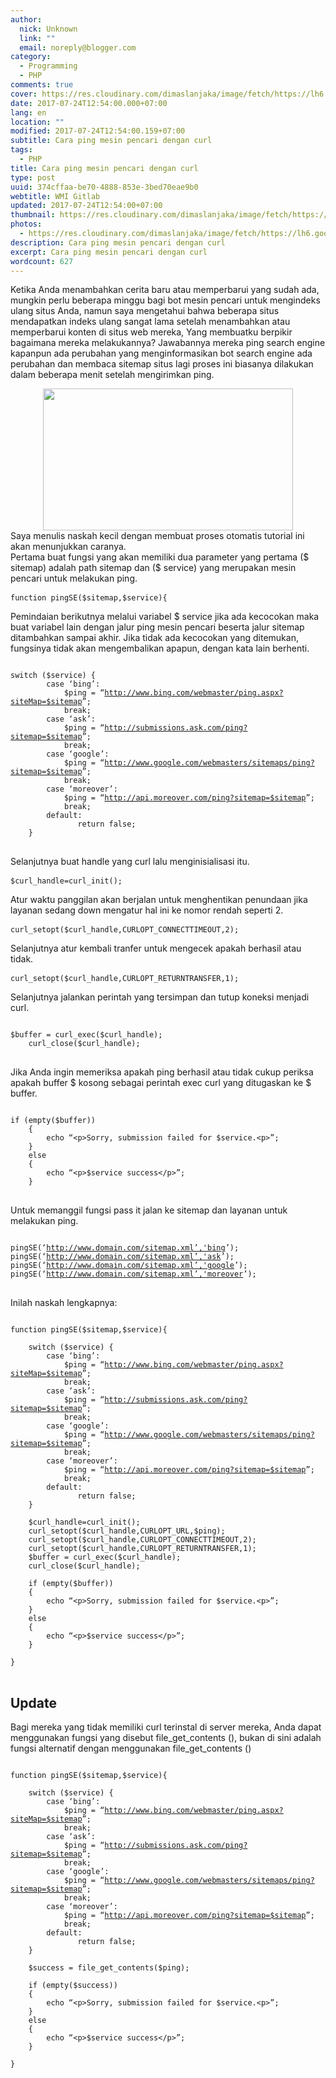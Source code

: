 ```yaml
---
author:
  nick: Unknown
  link: ""
  email: noreply@blogger.com
category:
  - Programming
  - PHP
comments: true
cover: https://res.cloudinary.com/dimaslanjaka/image/fetch/https://lh6.googleusercontent.com/proxy/tYpoSEj-W-8XcUJyBsi4Tq7Q8AaMtVNwK9CTgxcg1ZbZ0u5lHPzUcRDhOo6VJKysWUEe768ddx0ckD0uobENOvlY1GdhblF6n_NvZDSk3EaJecDY6XiWVSiz65Pe2tKGr0oo9Wgf12ea98aNcA55vNFXbYQKLLcdvyQ8YOEZotzbww=w350-h200-nc
date: 2017-07-24T12:54:00.000+07:00
lang: en
location: ""
modified: 2017-07-24T12:54:00.159+07:00
subtitle: Cara ping mesin pencari dengan curl
tags:
  - PHP
title: Cara ping mesin pencari dengan curl
type: post
uuid: 374cffaa-be70-4888-853e-3bed70eae9b0
webtitle: WMI Gitlab
updated: 2017-07-24T12:54:00+07:00
thumbnail: https://res.cloudinary.com/dimaslanjaka/image/fetch/https://lh6.googleusercontent.com/proxy/tYpoSEj-W-8XcUJyBsi4Tq7Q8AaMtVNwK9CTgxcg1ZbZ0u5lHPzUcRDhOo6VJKysWUEe768ddx0ckD0uobENOvlY1GdhblF6n_NvZDSk3EaJecDY6XiWVSiz65Pe2tKGr0oo9Wgf12ea98aNcA55vNFXbYQKLLcdvyQ8YOEZotzbww=w350-h200-nc
photos:
  - https://res.cloudinary.com/dimaslanjaka/image/fetch/https://lh6.googleusercontent.com/proxy/tYpoSEj-W-8XcUJyBsi4Tq7Q8AaMtVNwK9CTgxcg1ZbZ0u5lHPzUcRDhOo6VJKysWUEe768ddx0ckD0uobENOvlY1GdhblF6n_NvZDSk3EaJecDY6XiWVSiz65Pe2tKGr0oo9Wgf12ea98aNcA55vNFXbYQKLLcdvyQ8YOEZotzbww=w350-h200-nc
description: Cara ping mesin pencari dengan curl
excerpt: Cara ping mesin pencari dengan curl
wordcount: 627
---
```


<p>Ketika Anda menambahkan cerita baru atau memperbarui yang sudah ada, mungkin perlu beberapa minggu bagi bot mesin pencari untuk mengindeks ulang situs Anda, namun saya mengetahui bahwa beberapa situs mendapatkan indeks ulang sangat lama setelah menambahkan atau memperbarui konten di situs web mereka, Yang membuatku berpikir bagaimana mereka melakukannya? Jawabannya mereka ping search engine kapanpun ada perubahan yang menginformasikan bot search engine ada perubahan dan membaca sitemap situs lagi proses ini biasanya dilakukan dalam beberapa menit setelah mengirimkan ping.<br></p><div class="separator" style="clear: both; text-align: center;"><a href="//webmanajemen.com/page/safelink.html?url=aHR0cHM6Ly9yZXMuY2xvdWRpbmFyeS5jb20vZGltYXNsYW5qYWthL2ltYWdlL2ZldGNoL2h0dHBzOi8vbGg2Lmdvb2dsZXVzZXJjb250ZW50LmNvbS9wcm94eS90WXBvU0VqLVctOFhjVUp5QnNpNFRxN1E4QWFNdFZOd0s5Q1RneGNnMVpiWjB1NWxIUHpVY1JEaE9vNlZKS3lzV1VFZTc2OGRkeDBja0QwdW9iRU5PdmxZMUdkaGJsRjZuX052WkRTazNFYUplY0RZNlhpV1ZTaXo2NVBlMnRLR3Iwb285V2dmMTJlYTk4YU5jQTU1dk5GWGJZUUtMTGNkdnlROFlPRVpvdHpid3c9dzM1MC1oMjAwLW5j" imageanchor="1" style="margin-left: 1em; margin-right: 1em;" rel="nofollow noopener" target="_blank"><img border="0" data-original-height="200" data-original-width="350" height="227" src="https://res.cloudinary.com/dimaslanjaka/image/fetch/https://lh6.googleusercontent.com/proxy/tYpoSEj-W-8XcUJyBsi4Tq7Q8AaMtVNwK9CTgxcg1ZbZ0u5lHPzUcRDhOo6VJKysWUEe768ddx0ckD0uobENOvlY1GdhblF6n_NvZDSk3EaJecDY6XiWVSiz65Pe2tKGr0oo9Wgf12ea98aNcA55vNFXbYQKLLcdvyQ8YOEZotzbww=w350-h200-nc" width="400"></a></div>Saya menulis naskah kecil dengan membuat proses otomatis tutorial ini akan menunjukkan caranya.<br>Pertama buat fungsi yang akan memiliki dua parameter yang pertama ($ sitemap) adalah path sitemap dan ($ service) yang merupakan mesin pencari untuk melakukan ping.<br><pre><code>function pingSE($sitemap,$service){</code> </pre>Pemindaian berikutnya melalui variabel $ service jika ada kecocokan maka buat variabel lain dengan jalur ping mesin pencari beserta jalur sitemap ditambahkan sampai akhir. Jika tidak ada kecocokan yang ditemukan, fungsinya tidak akan mengembalikan apapun, dengan kata lain berhenti.<br><pre><code><br>switch ($service) {<br>        case ‘bing’:<br>            $ping = “<a href="http://www.bing.com/webmaster/ping.aspx?siteMap=$sitemap">http://www.bing.com/webmaster/ping.aspx?siteMap=$sitemap</a>”;<br>            break;<br>        case ‘ask’:<br>            $ping = “<a href="http://submissions.ask.com/ping?sitemap=$sitemap">http://submissions.ask.com/ping?sitemap=$sitemap</a>”;<br>            break;<br>        case ‘google’:<br>            $ping = “<a href="http://www.google.com/webmasters/sitemaps/ping?sitemap=$sitemap">http://www.google.com/webmasters/sitemaps/ping?sitemap=$sitemap</a>”;<br>            break;<br>        case ‘moreover’:<br>            $ping = “<a href="http://api.moreover.com/ping?sitemap=$sitemap">http://api.moreover.com/ping?sitemap=$sitemap</a>”;<br>            break;<br>        default:<br>               return false;<br>    }<br></code> </pre>Selanjutnya buat handle yang curl lalu menginisialisasi itu.<br><pre><code>$curl_handle=curl_init();</code> </pre>Atur waktu panggilan akan berjalan untuk menghentikan penundaan jika layanan sedang down mengatur hal ini ke nomor rendah seperti 2.<br><pre><code>curl_setopt($curl_handle,CURLOPT_CONNECTTIMEOUT,2);</code> </pre>Selanjutnya atur kembali tranfer untuk mengecek apakah berhasil atau tidak.<br><pre><code>curl_setopt($curl_handle,CURLOPT_RETURNTRANSFER,1);</code> </pre>Selanjutnya jalankan perintah yang tersimpan dan tutup koneksi menjadi curl.<br><pre><code><br>$buffer = curl_exec($curl_handle);<br>    curl_close($curl_handle);<br></code> </pre>Jika Anda ingin memeriksa apakah ping berhasil atau tidak cukup periksa apakah buffer $ kosong sebagai perintah exec curl yang ditugaskan ke $ buffer.<br><div><div><pre><code> <br>if (empty($buffer))<br>    {<br>        echo “&lt;p&gt;Sorry, submission failed for $service.&lt;p&gt;”;<br>    }<br>    else<br>    {<br>        echo “&lt;p&gt;$service success&lt;/p&gt;”;<br>    }<br></code> </pre>Untuk memanggil fungsi pass it jalan ke sitemap dan layanan untuk melakukan ping. <br><pre><code><br>pingSE(‘<a href="http://www.domain.com/sitemap.xml','bing">http://www.domain.com/sitemap.xml’,'bing</a>’);<br>pingSE(‘<a href="http://www.domain.com/sitemap.xml','ask">http://www.domain.com/sitemap.xml’,'ask</a>’);<br>pingSE(‘<a href="http://www.domain.com/sitemap.xml','google">http://www.domain.com/sitemap.xml’,'google</a>’);<br>pingSE(‘<a href="http://www.domain.com/sitemap.xml','moreover">http://www.domain.com/sitemap.xml’,'moreover</a>’);<br></code> </pre>Inilah naskah lengkapnya: <br><pre><code><br>function pingSE($sitemap,$service){<br><br>    switch ($service) {<br>        case ‘bing’:<br>            $ping = “<a href="http://www.bing.com/webmaster/ping.aspx?siteMap=$sitemap">http://www.bing.com/webmaster/ping.aspx?siteMap=$sitemap</a>”;<br>            break;<br>        case ‘ask’:<br>            $ping = “<a href="http://submissions.ask.com/ping?sitemap=$sitemap">http://submissions.ask.com/ping?sitemap=$sitemap</a>”;<br>            break;<br>        case ‘google’:<br>            $ping = “<a href="http://www.google.com/webmasters/sitemaps/ping?sitemap=$sitemap">http://www.google.com/webmasters/sitemaps/ping?sitemap=$sitemap</a>”;<br>            break;<br>        case ‘moreover’:<br>            $ping = “<a href="http://api.moreover.com/ping?sitemap=$sitemap">http://api.moreover.com/ping?sitemap=$sitemap</a>”;<br>            break;<br>        default:<br>               return false;<br>    }<br><br>    $curl_handle=curl_init();<br>    curl_setopt($curl_handle,CURLOPT_URL,$ping);<br>    curl_setopt($curl_handle,CURLOPT_CONNECTTIMEOUT,2);<br>    curl_setopt($curl_handle,CURLOPT_RETURNTRANSFER,1);<br>    $buffer = curl_exec($curl_handle);<br>    curl_close($curl_handle);<br><br>    if (empty($buffer))<br>    {<br>        echo “&lt;p&gt;Sorry, submission failed for $service.&lt;p&gt;”;<br>    }<br>    else<br>    {<br>        echo “&lt;p&gt;$service success&lt;/p&gt;”;<br>    }<br><br>}<br></code> </pre><h2>Update</h2>Bagi mereka yang tidak memiliki curl terinstal di server mereka, Anda dapat menggunakan fungsi yang disebut file_get_contents (), bukan di sini adalah fungsi alternatif dengan menggunakan file_get_contents () <br><pre><code><br>function pingSE($sitemap,$service){<br><br>    switch ($service) {<br>        case ‘bing’:<br>            $ping = “<a href="http://www.bing.com/webmaster/ping.aspx?siteMap=$sitemap">http://www.bing.com/webmaster/ping.aspx?siteMap=$sitemap</a>”;<br>            break;<br>        case ‘ask’:<br>            $ping = “<a href="http://submissions.ask.com/ping?sitemap=$sitemap">http://submissions.ask.com/ping?sitemap=$sitemap</a>”;<br>            break;<br>        case ‘google’:<br>            $ping = “<a href="http://www.google.com/webmasters/sitemaps/ping?sitemap=$sitemap">http://www.google.com/webmasters/sitemaps/ping?sitemap=$sitemap</a>”;<br>            break;<br>        case ‘moreover’:<br>            $ping = “<a href="http://api.moreover.com/ping?sitemap=$sitemap">http://api.moreover.com/ping?sitemap=$sitemap</a>”;<br>            break;<br>        default:<br>               return false;<br>    }<br><br>    $success = file_get_contents($ping);<br><br>    if (empty($success))<br>    {<br>        echo “&lt;p&gt;Sorry, submission failed for $service.&lt;p&gt;”;<br>    }<br>    else<br>    {<br>        echo “&lt;p&gt;$service success&lt;/p&gt;”;<br>    }<br><br>}<br></code> </pre></div></div>
